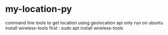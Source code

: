 # my-location-py

command line tools to get location using geolocation api
only run on ubuntu
install wireless-tools first : 
sudo apt install wireless-tools